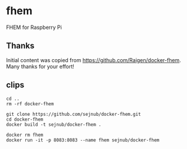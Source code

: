 # fhem
FHEM for Raspberry Pi

## Thanks
Initial content was copied from https://github.com/Raigen/docker-fhem. Many thanks for your effort! 

## clips

```
cd ..
rm -rf docker-fhem 

git clone https://github.com/sejnub/docker-fhem.git
cd docker-fhem 
docker build -t sejnub/docker-fhem .

docker rm fhem
docker run -it -p 8083:8083 --name fhem sejnub/docker-fhem
```

